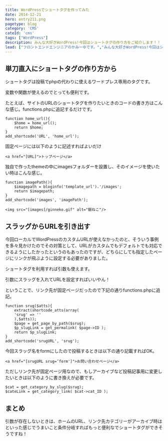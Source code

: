 ```yaml
---
title: WordPressでショートタグを作ってみた
date: 2014-12-21
hero: entry211.png
pagetype: blog
category: 'CMS'
cateId: 'cms'
tags: ["WordPress"]
description: みんな大好きWordPress!今回はショートタグの作り方をご紹介します！！
lead: ["フロントエンドエンジニアのかみーゆです。","みんな大好きWordPress!今回はショートタグの作り方をご紹介します！！"]
---
```

## 単刀直入にショートタグの作り方から
ショートタグは投稿でphpの代わりに使えるワードプレス専用のタグです。

変数や関数が使えるのでとっても便利です。

たとえば、サイトのURLのショートタグを作りたいときのコードの書き方はこんな感じ。functions.phpに追記するだけです。

```
function home_url(){
    $home = home_url();
    return $home;
}
add_shortcode('URL', 'home_url');
```
固定ページには以下のように記述すればよいだけ

```
<a href="[URL]">トップページ</a>
```
独自で作ったthemeの中にimagesフォルダーを設置し、そのイメージを使いたい時はこんな感じ。
```
function imagePath(){
    $imagepath = bloginfo('template_url').'/images';
    return $imagepath;
}
add_shortcode('images', 'imagePath');
```
```
<img src="[images]/ginneko.gif" alt="銀ねこ"/>
```
## スラッグからURLを引き出す
今回ローカルでWordPressのカスタムURLが使えなかったのと、そういう事例を多々見かけたのでその対策として、URLがカスタムでもデフォルトでも対応できるようにしたかったというのもあったのですが、どちらにしても指定したページにリンクが飛ぶように設定する必要がありました。

ショートタグを利用すれば引数も使えます。

引数にスラッグを入れてURLを設定すればいいやん！

ということで、リンク先が固定ページだったので下記の通りfunctions.phpに追記。
```
function srug($atts){
    extract(shortcode_atts(array(
    'srug' => ''
    ),$atts));
    $page = get_page_by_path($srug);
    $p_slugLink = get_permalink( $page->ID );
    return $p_slugLink;
}
add_shortcode('srugURL', 'srug');
```
今回スラッグ名をformにしたので投稿するときは以下の通り記載すればOK。
```
<a href="[srugURL srug=’form']">お問い合わせページ</a>
```
ただしリンク先が固定ページ用なので、もしアーカイブなど投稿記事用に変更したいときは以下のように書き換えが必要です。
```
$cat = get_category_by_slug($srug);
$cateLink = get_category_link( $cat->cat_ID );
```
## まとめ
引数が存在しないときは、ホームのURL、リンク先カテゴリーがアーカイブ時はといった感じでうまいこと条件分岐すればもっと便利なでショートタグができそうですね！

